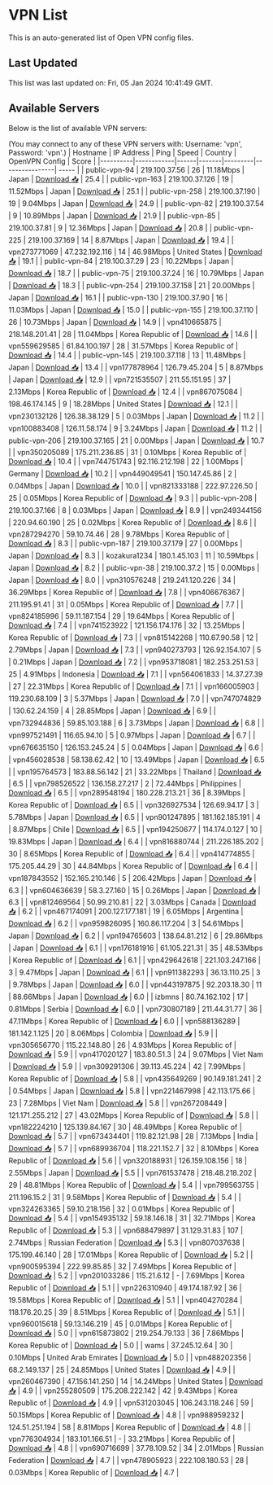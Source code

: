 # VPN List

This is an auto-generated list of Open VPN config files.

## Last Updated

This list was last updated on: Fri, 05 Jan 2024 10:41:49 GMT.

## Available Servers

Below is the list of available VPN servers:

(You may connect to any of these VPN servers with: Username: 'vpn', Password: 'vpn'.)
| Hostname | IP Address | Ping | Speed | Country | OpenVPN Config | Score |
|----------|------------|------|-------|---------|----------------| ----- |
| public-vpn-94 | 219.100.37.56 | 26 | 11.18Mbps | Japan | [Download 📥](./configs/server_0_JP.ovpn) | 25.4 |
| public-vpn-163 | 219.100.37.126 | 19 | 11.52Mbps | Japan | [Download 📥](./configs/server_1_JP.ovpn) | 25.1 |
| public-vpn-258 | 219.100.37.190 | 19 | 9.04Mbps | Japan | [Download 📥](./configs/server_2_JP.ovpn) | 24.9 |
| public-vpn-82 | 219.100.37.54 | 9 | 10.89Mbps | Japan | [Download 📥](./configs/server_3_JP.ovpn) | 21.9 |
| public-vpn-85 | 219.100.37.81 | 9 | 12.36Mbps | Japan | [Download 📥](./configs/server_4_JP.ovpn) | 20.8 |
| public-vpn-225 | 219.100.37.169 | 14 | 8.87Mbps | Japan | [Download 📥](./configs/server_5_JP.ovpn) | 19.4 |
| vpn273771069 | 47.232.192.116 | 14 | 46.98Mbps | United States | [Download 📥](./configs/server_6_US.ovpn) | 19.1 |
| public-vpn-84 | 219.100.37.29 | 23 | 10.22Mbps | Japan | [Download 📥](./configs/server_7_JP.ovpn) | 18.7 |
| public-vpn-75 | 219.100.37.24 | 16 | 10.79Mbps | Japan | [Download 📥](./configs/server_8_JP.ovpn) | 18.3 |
| public-vpn-254 | 219.100.37.158 | 21 | 20.00Mbps | Japan | [Download 📥](./configs/server_9_JP.ovpn) | 16.1 |
| public-vpn-130 | 219.100.37.90 | 16 | 11.03Mbps | Japan | [Download 📥](./configs/server_10_JP.ovpn) | 15.0 |
| public-vpn-155 | 219.100.37.110 | 26 | 10.73Mbps | Japan | [Download 📥](./configs/server_11_JP.ovpn) | 14.9 |
| vpn410665875 | 218.148.201.41 | 28 | 11.04Mbps | Korea Republic of | [Download 📥](./configs/server_12_KR.ovpn) | 14.6 |
| vpn559629585 | 61.84.100.197 | 28 | 31.57Mbps | Korea Republic of | [Download 📥](./configs/server_13_KR.ovpn) | 14.4 |
| public-vpn-145 | 219.100.37.118 | 13 | 11.48Mbps | Japan | [Download 📥](./configs/server_14_JP.ovpn) | 13.4 |
| vpn177878964 | 126.79.45.204 | 5 | 8.87Mbps | Japan | [Download 📥](./configs/server_15_JP.ovpn) | 12.9 |
| vpn721535507 | 211.55.151.95 | 37 | 2.13Mbps | Korea Republic of | [Download 📥](./configs/server_16_KR.ovpn) | 12.4 |
| vpn867075084 | 198.46.174.145 | 9 | 18.28Mbps | United States | [Download 📥](./configs/server_17_US.ovpn) | 12.1 |
| vpn230132126 | 126.38.38.129 | 5 | 0.03Mbps | Japan | [Download 📥](./configs/server_18_JP.ovpn) | 11.2 |
| vpn100883408 | 126.11.58.174 | 9 | 3.24Mbps | Japan | [Download 📥](./configs/server_19_JP.ovpn) | 11.2 |
| public-vpn-206 | 219.100.37.165 | 21 | 0.00Mbps | Japan | [Download 📥](./configs/server_20_JP.ovpn) | 10.7 |
| vpn350205089 | 175.211.236.85 | 31 | 0.10Mbps | Korea Republic of | [Download 📥](./configs/server_21_KR.ovpn) | 10.4 |
| vpn744751743 | 92.116.212.198 | 22 | 1.00Mbps | Germany | [Download 📥](./configs/server_22_DE.ovpn) | 10.2 |
| vpn449049541 | 150.147.45.86 | 2 | 0.04Mbps | Japan | [Download 📥](./configs/server_23_JP.ovpn) | 10.0 |
| vpn821333188 | 222.97.226.50 | 25 | 0.05Mbps | Korea Republic of | [Download 📥](./configs/server_24_KR.ovpn) | 9.3 |
| public-vpn-208 | 219.100.37.166 | 8 | 0.03Mbps | Japan | [Download 📥](./configs/server_25_JP.ovpn) | 8.9 |
| vpn249344156 | 220.94.60.190 | 25 | 0.02Mbps | Korea Republic of | [Download 📥](./configs/server_26_KR.ovpn) | 8.6 |
| vpn287294270 | 59.10.74.46 | 28 | 9.78Mbps | Korea Republic of | [Download 📥](./configs/server_27_KR.ovpn) | 8.3 |
| public-vpn-187 | 219.100.37.179 | 27 | 0.00Mbps | Japan | [Download 📥](./configs/server_28_JP.ovpn) | 8.3 |
| kozakura1234 | 180.1.45.103 | 11 | 10.59Mbps | Japan | [Download 📥](./configs/server_29_JP.ovpn) | 8.2 |
| public-vpn-38 | 219.100.37.2 | 15 | 0.00Mbps | Japan | [Download 📥](./configs/server_30_JP.ovpn) | 8.0 |
| vpn310576248 | 219.241.120.226 | 34 | 36.29Mbps | Korea Republic of | [Download 📥](./configs/server_31_KR.ovpn) | 7.8 |
| vpn406676367 | 211.195.91.41 | 31 | 0.05Mbps | Korea Republic of | [Download 📥](./configs/server_32_KR.ovpn) | 7.7 |
| vpn824185996 | 59.11.187.154 | 29 | 19.64Mbps | Korea Republic of | [Download 📥](./configs/server_33_KR.ovpn) | 7.4 |
| vpn741523922 | 121.156.174.176 | 32 | 13.25Mbps | Korea Republic of | [Download 📥](./configs/server_34_KR.ovpn) | 7.3 |
| vpn815142268 | 110.67.90.58 | 12 | 2.79Mbps | Japan | [Download 📥](./configs/server_35_JP.ovpn) | 7.3 |
| vpn940273793 | 126.92.154.107 | 5 | 0.21Mbps | Japan | [Download 📥](./configs/server_36_JP.ovpn) | 7.2 |
| vpn953718081 | 182.253.251.53 | 25 | 4.91Mbps | Indonesia | [Download 📥](./configs/server_37_ID.ovpn) | 7.1 |
| vpn564061833 | 14.37.27.39 | 27 | 22.31Mbps | Korea Republic of | [Download 📥](./configs/server_38_KR.ovpn) | 7.1 |
| vpn166005903 | 119.230.68.109 | 3 | 5.37Mbps | Japan | [Download 📥](./configs/server_39_JP.ovpn) | 7.0 |
| vpn747074829 | 130.62.24.159 | 4 | 28.85Mbps | Japan | [Download 📥](./configs/server_40_JP.ovpn) | 6.9 |
| vpn732944836 | 59.85.103.188 | 6 | 3.73Mbps | Japan | [Download 📥](./configs/server_41_JP.ovpn) | 6.8 |
| vpn997521491 | 116.65.94.10 | 5 | 0.97Mbps | Japan | [Download 📥](./configs/server_42_JP.ovpn) | 6.7 |
| vpn676635150 | 126.153.245.24 | 5 | 0.04Mbps | Japan | [Download 📥](./configs/server_43_JP.ovpn) | 6.6 |
| vpn456028538 | 58.138.62.42 | 10 | 13.49Mbps | Japan | [Download 📥](./configs/server_44_JP.ovpn) | 6.5 |
| vpn195764573 | 183.88.56.142 | 21 | 33.22Mbps | Thailand | [Download 📥](./configs/server_45_TH.ovpn) | 6.5 |
| vpn798526522 | 136.158.27.217 | 2 | 72.44Mbps | Philippines | [Download 📥](./configs/server_46_PH.ovpn) | 6.5 |
| vpn289548194 | 180.228.213.21 | 36 | 8.39Mbps | Korea Republic of | [Download 📥](./configs/server_47_KR.ovpn) | 6.5 |
| vpn326927534 | 126.69.94.17 | 3 | 5.78Mbps | Japan | [Download 📥](./configs/server_48_JP.ovpn) | 6.5 |
| vpn901247895 | 181.162.185.191 | 4 | 8.87Mbps | Chile | [Download 📥](./configs/server_49_CL.ovpn) | 6.5 |
| vpn194250677 | 114.174.0.127 | 10 | 19.83Mbps | Japan | [Download 📥](./configs/server_50_JP.ovpn) | 6.4 |
| vpn816880744 | 211.226.185.202 | 30 | 8.65Mbps | Korea Republic of | [Download 📥](./configs/server_51_KR.ovpn) | 6.4 |
| vpn414774855 | 175.205.44.29 | 30 | 44.84Mbps | Korea Republic of | [Download 📥](./configs/server_52_KR.ovpn) | 6.4 |
| vpn187843552 | 152.165.210.146 | 5 | 206.42Mbps | Japan | [Download 📥](./configs/server_53_JP.ovpn) | 6.3 |
| vpn604636639 | 58.3.27.160 | 15 | 0.26Mbps | Japan | [Download 📥](./configs/server_54_JP.ovpn) | 6.3 |
| vpn812469564 | 50.99.210.81 | 22 | 3.03Mbps | Canada | [Download 📥](./configs/server_55_CA.ovpn) | 6.2 |
| vpn467174091 | 200.127.177.181 | 19 | 6.05Mbps | Argentina | [Download 📥](./configs/server_56_AR.ovpn) | 6.2 |
| vpn959826095 | 160.86.117.204 | 3 | 54.61Mbps | Japan | [Download 📥](./configs/server_57_JP.ovpn) | 6.2 |
| vpn194765603 | 138.64.81.212 | 6 | 29.86Mbps | Japan | [Download 📥](./configs/server_58_JP.ovpn) | 6.1 |
| vpn176181916 | 61.105.221.31 | 35 | 48.53Mbps | Korea Republic of | [Download 📥](./configs/server_59_KR.ovpn) | 6.1 |
| vpn429642618 | 221.103.247.166 | 3 | 9.47Mbps | Japan | [Download 📥](./configs/server_60_JP.ovpn) | 6.1 |
| vpn911382293 | 36.13.110.25 | 3 | 9.78Mbps | Japan | [Download 📥](./configs/server_61_JP.ovpn) | 6.0 |
| vpn443197875 | 92.203.18.30 | 11 | 88.66Mbps | Japan | [Download 📥](./configs/server_62_JP.ovpn) | 6.0 |
| izbmns | 80.74.162.102 | 17 | 0.81Mbps | Serbia | [Download 📥](./configs/server_63_RS.ovpn) | 6.0 |
| vpn730807189 | 211.44.31.77 | 36 | 47.11Mbps | Korea Republic of | [Download 📥](./configs/server_64_KR.ovpn) | 6.0 |
| vpn588136289 | 181.142.1.125 | 20 | 8.06Mbps | Colombia | [Download 📥](./configs/server_65_CO.ovpn) | 5.9 |
| vpn305656770 | 115.22.148.80 | 26 | 4.93Mbps | Korea Republic of | [Download 📥](./configs/server_66_KR.ovpn) | 5.9 |
| vpn417020127 | 183.80.51.3 | 24 | 9.07Mbps | Viet Nam | [Download 📥](./configs/server_67_VN.ovpn) | 5.9 |
| vpn309291306 | 39.113.45.224 | 42 | 7.99Mbps | Korea Republic of | [Download 📥](./configs/server_68_KR.ovpn) | 5.8 |
| vpn435649269 | 90.149.181.241 | 2 | 0.54Mbps | Japan | [Download 📥](./configs/server_69_JP.ovpn) | 5.8 |
| vpn221467998 | 42.113.175.66 | 23 | 7.28Mbps | Viet Nam | [Download 📥](./configs/server_70_VN.ovpn) | 5.8 |
| vpn267208449 | 121.171.255.212 | 27 | 43.02Mbps | Korea Republic of | [Download 📥](./configs/server_71_KR.ovpn) | 5.8 |
| vpn182224210 | 125.139.84.167 | 30 | 48.49Mbps | Korea Republic of | [Download 📥](./configs/server_72_KR.ovpn) | 5.7 |
| vpn673434401 | 119.82.121.98 | 28 | 7.13Mbps | India | [Download 📥](./configs/server_73_IN.ovpn) | 5.7 |
| vpn689936704 | 118.221.152.7 | 32 | 8.10Mbps | Korea Republic of | [Download 📥](./configs/server_74_KR.ovpn) | 5.6 |
| vpn320188931 | 126.159.108.156 | 18 | 2.55Mbps | Japan | [Download 📥](./configs/server_75_JP.ovpn) | 5.5 |
| vpn761537478 | 218.48.218.202 | 29 | 48.81Mbps | Korea Republic of | [Download 📥](./configs/server_76_KR.ovpn) | 5.4 |
| vpn799563755 | 211.196.15.2 | 31 | 9.58Mbps | Korea Republic of | [Download 📥](./configs/server_77_KR.ovpn) | 5.4 |
| vpn324263365 | 59.10.218.156 | 32 | 0.01Mbps | Korea Republic of | [Download 📥](./configs/server_78_KR.ovpn) | 5.4 |
| vpn154935132 | 59.18.146.18 | 31 | 32.71Mbps | Korea Republic of | [Download 📥](./configs/server_79_KR.ovpn) | 5.3 |
| vpn688479897 | 31.129.31.83 | 107 | 2.74Mbps | Russian Federation | [Download 📥](./configs/server_80_RU.ovpn) | 5.3 |
| vpn807037638 | 175.199.46.140 | 28 | 17.01Mbps | Korea Republic of | [Download 📥](./configs/server_81_KR.ovpn) | 5.2 |
| vpn900595394 | 222.99.85.85 | 32 | 7.49Mbps | Korea Republic of | [Download 📥](./configs/server_82_KR.ovpn) | 5.2 |
| vpn201033286 | 115.21.6.12 | - | 7.69Mbps | Korea Republic of | [Download 📥](./configs/server_83_KR.ovpn) | 5.1 |
| vpn226310940 | 49.174.187.92 | 36 | 19.58Mbps | Korea Republic of | [Download 📥](./configs/server_84_KR.ovpn) | 5.1 |
| vpn404270284 | 118.176.20.25 | 39 | 8.51Mbps | Korea Republic of | [Download 📥](./configs/server_85_KR.ovpn) | 5.1 |
| vpn960015618 | 59.13.146.219 | 45 | 0.01Mbps | Korea Republic of | [Download 📥](./configs/server_86_KR.ovpn) | 5.0 |
| vpn615873802 | 219.254.79.133 | 36 | 7.86Mbps | Korea Republic of | [Download 📥](./configs/server_87_KR.ovpn) | 5.0 |
| wams | 37.245.12.64 | 30 | 0.10Mbps | United Arab Emirates | [Download 📥](./configs/server_88_AE.ovpn) | 5.0 |
| vpn488202356 | 68.2.149.137 | 25 | 24.85Mbps | United States | [Download 📥](./configs/server_89_US.ovpn) | 4.9 |
| vpn260467390 | 47.156.141.250 | 14 | 14.24Mbps | United States | [Download 📥](./configs/server_90_US.ovpn) | 4.9 |
| vpn255280509 | 175.208.222.142 | 42 | 9.43Mbps | Korea Republic of | [Download 📥](./configs/server_91_KR.ovpn) | 4.9 |
| vpn531203045 | 106.243.118.246 | 59 | 50.15Mbps | Korea Republic of | [Download 📥](./configs/server_92_KR.ovpn) | 4.8 |
| vpn988959232 | 124.51.251.194 | 58 | 8.81Mbps | Korea Republic of | [Download 📥](./configs/server_93_KR.ovpn) | 4.8 |
| vpn776304934 | 183.101.166.51 | - | 33.21Mbps | Korea Republic of | [Download 📥](./configs/server_94_KR.ovpn) | 4.8 |
| vpn690716699 | 37.78.109.52 | 34 | 2.01Mbps | Russian Federation | [Download 📥](./configs/server_95_RU.ovpn) | 4.7 |
| vpn478905923 | 222.108.180.53 | 28 | 0.03Mbps | Korea Republic of | [Download 📥](./configs/server_96_KR.ovpn) | 4.7 |
